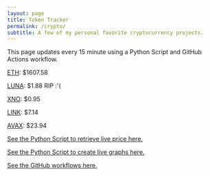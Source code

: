 ```yaml
---
layout: page
title: Token Tracker
permalink: /crypto/
subtitle: A few of my personal favorite cryptocurrency projects.
---
```


 This page updates every 15 minute using a Python Script and GitHub Actions workflow.


<!--BEGINCRYPTOINPUT-->
[ETH](https://smfxfc.github.io/crypto/eth.html): $1607.58

[LUNA](https://smfxfc.github.io/crypto/luna.html): $1.88 RIP :'(

[XNO](https://smfxfc.github.io/crypto/xno.html): $0.95

[LINK](https://smfxfc.github.io/crypto/link.html): $7.14

[AVAX](https://smfxfc.github.io/crypto/avax.html): $23.94

<!--ENDCRYPTOINPUT-->
 
 
[See the Python Script to retrieve live price here.](https://github.com/smfxfc/smfxfc.github.io/blob/master/src/get_cryptos.py)

[See the Python Script to create live graphs here.](https://github.com/smfxfc/smfxfc.github.io/blob/master/src/graph_crypto.py)

[See the GitHub workflows here.](https://github.com/smfxfc/smfxfc.github.io/blob/master/.github/workflows/)

